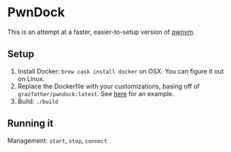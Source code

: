 # PwnDock

This is an attempt at a faster, easier-to-setup version of [pwnvm](https://github.com/OpenToAllCTF/pwnvm).

## Setup
1. Install Docker: `brew cask install docker` on OSX. You can figure it out on Linux.
2. Replace the Dockerfile with your customizations, basing off of `grazfather/pwndock:latest`. See [here](https://github.com/Grazfather/mypwndock/blob/master/Dockerfile) for an example.
3. Build: `./build`

## Running it
Management: `start`, `stop`, `connect`
